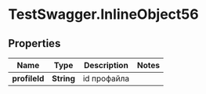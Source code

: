# TestSwagger.InlineObject56

## Properties

Name | Type | Description | Notes
------------ | ------------- | ------------- | -------------
**profileId** | **String** | id профайла | 


